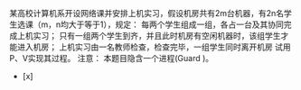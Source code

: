 某高校计算机系开设网络课并安排上机实习，假设机房共有2m台机器，有2n名学生选课（m，n均大于等于1），规定：
 每两个学生组成一组，各占一台及其协同完成上机实习；
 只有一组两个学生到齐，并且此时机房有空闲机器时，该组学生才能进入机房；
 上机实习由一名教师检查，检查完毕，一组学生同时离开机房
试用P、V实现其过程。
注意：
本题目隐含一个进程(Guard )。
- [x]  

